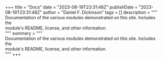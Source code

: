 +++
title = "Docs"
date = "2023-08-19T23:31:48Z"
publishDate = "2023-08-19T23:31:48Z"
author = "Daniel F. Dickinson"
tags = []
description = """\
Documentation of the various modules demonstrated on this site. Includes the \
module's README, license, and other information.\
"""
summary = """\
Documentation of the various modules demonstrated on this site. Includes the \
module's README, license, and other information.\
"""
+++
